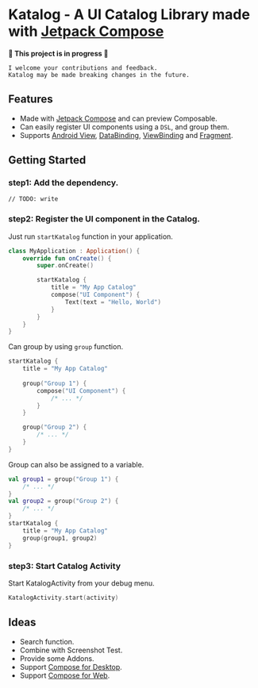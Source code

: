 # Katalog - A UI Catalog Library made with [Jetpack Compose](https://developer.android.com/jetpack/compose)

**🚧 This project is in progress 🚧**
```text
I welcome your contributions and feedback.
Katalog may be made breaking changes in the future.
```

## Features
* Made with [Jetpack Compose](https://developer.android.com/jetpack/compose) and can preview Composable.
* Can easily register UI components using a `DSL`, and group them.
* Supports [Android View](https://developer.android.com/reference/android/view/View), [DataBinding](https://developer.android.com/topic/libraries/data-binding), [ViewBinding](https://developer.android.com/topic/libraries/view-binding) and [Fragment](https://developer.android.com/guide/components/fragments).

## Getting Started
### step1: Add the dependency.

`// TODO: write`

### step2: Register the UI component in the Catalog.

Just run `startKatalog` function in your application.

```kotlin
class MyApplication : Application() {
    override fun onCreate() {
        super.onCreate()

        startKatalog {
            title = "My App Catalog"
            compose("UI Component") {
                Text(text = "Hello, World")
            }
        }
    }
}
```

Can group by using `group` function.

```kotlin
startKatalog {
    title = "My App Catalog"
    
    group("Group 1") {
        compose("UI Component") {
            /* ... */
        }
    }

    group("Group 2") {
        /* ... */
    }
}
```

Group can also be assigned to a variable.

```kotlin
val group1 = group("Group 1") {
    /* ... */
}
val group2 = group("Group 2") {
    /* ... */
}
startKatalog {
    title = "My App Catalog"
    group(group1, group2)
}
```

### step3: Start Catalog Activity

Start KatalogActivity from your debug menu.

```kotlin
KatalogActivity.start(activity)
```

## Ideas
* Search function.
* Combine with Screenshot Test.
* Provide some Addons.
* Support [Compose for Desktop](https://www.jetbrains.com/lp/compose/).
* Support [Compose for Web](https://compose-web.ui.pages.jetbrains.team/).
